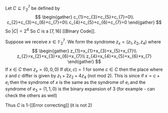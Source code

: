 Let $C\subseteq \mathbb{F}_{2}^{7}$ be defined by 
$$
\begin{gather}
c_{1}+c_{3}+c_{5}+c_{7}=0\\
c_{2}+c_{3}+c_{6}+c_{7}=0\\
c_{4}+c_{5}+c_{6}+c_{7}=0
\end{gather}
$$
So $\lvert C \rvert=2^{4}$
So $C$ is a $[7,16]$ [[Binary Code]].

Suppose we receive $x\in \mathbb{F}_{2}^{7}$. We form the syndrome $z_{x}=(z_{1},z_{2},z_{4})$
where
$$
\begin{gather}
z_{1}=x_{1}+x_{3}+x_{5}+x_{7}\\
z_{2}=x_{2}+x_{3}+x_{6}+x_{7}\\
z_{4}=x_{4}+x_{5}+x_{6}+x_{7}
\end{gather}
$$
If $x\in C$ then $z_{x}=(0,0,0)$
If $d(x,c)=1$ for some $c\in C$ then the place where $x$ and $c$ differ is given by $z_{1}+2z_{2}+4z_{4}$ (not mod 2).
This is since if $x=c+e_{i}$ then the syndrome of $x$ is the same as the syndrome of $e_{i}$ and the syndrome of $e_{3}=(1,1,0)$ is the binary expansion of 3 (for example - can check the others as well)

Thus $C$ is 1-[[Error correcting]] (it is not 2)